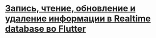 # [Запись, чтение, обновление и удаление информации в Realtime database во Flutter](realtime-database-in-flutter_ru)
